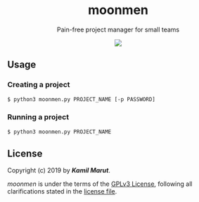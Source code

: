 <h1 align="center">moonmen</h1>
<p align="center">Pain-free project manager for small teams</p>
<p align="center"><img src="https://img.shields.io/github/license/EXLER/moonmen.svg?style=flat-square"></p>

## Usage

### Creating a project
```bash
$ python3 moonmen.py PROJECT_NAME [-p PASSWORD]
```

### Running a project
```bash
$ python3 moonmen.py PROJECT_NAME
```

## License

Copyright (c) 2019 by ***Kamil Marut***.

*moonmen* is under the terms of the [GPLv3 License](https://www.tldrlegal.com/l/mit), following all clarifications stated in the [license file](LICENSE).
